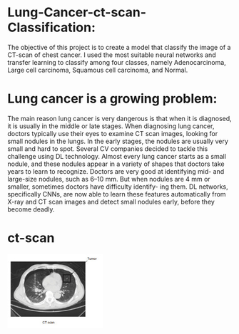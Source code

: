 # Lung-Cancer-ct-scan-Classification:
The objective of this project is to create a model that classify the image of a CT-scan of chest cancer. I used the most suitable neural networks and transfer learning to classify among four classes, namely Adenocarcinoma, Large cell carcinoma, Squamous cell carcinoma, and Normal.
# Lung cancer is a growing problem:
The main reason lung cancer is very dangerous is that when it is diagnosed, it is usually in the middle or late stages. When diagnosing lung cancer, doctors typically use their eyes to examine CT scan images, looking for small nodules in the lungs. In the early stages, the nodules are usually very small and hard to spot. Several CV companies decided to tackle this challenge using DL technology. 
Almost every lung cancer starts as a small nodule, and these nodules appear in a variety of shapes that doctors take years to learn to recognize. Doctors are very good at identifying mid- and large-size nodules, such as 6–10 mm. But when nodules are 4 mm or smaller, sometimes doctors have difficulty identify- ing them. DL networks, specifically CNNs, are now able to learn these features automatically from X-ray and CT scan images and detect small nodules early, before they become deadly.

# ct-scan 
![plot](./photo.jpeg)
